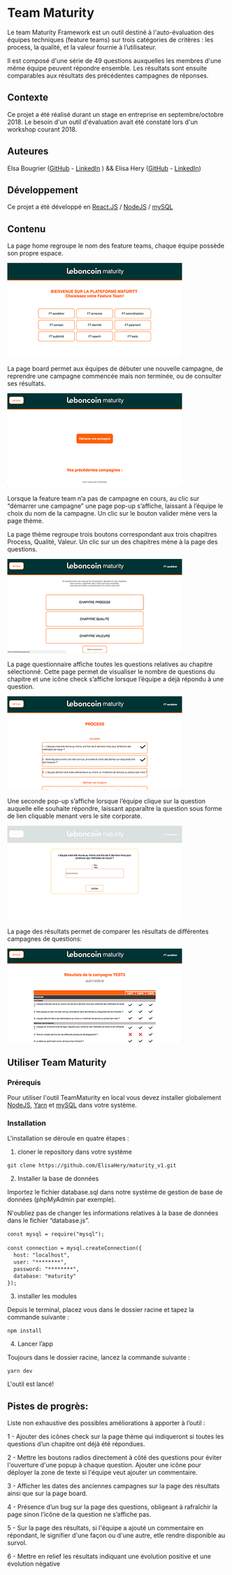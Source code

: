 # Team Maturity
Le team Maturity Framework est un outil destiné à l'auto-évaluation des équipes techniques (feature teams) sur trois catégories de critères : 
les process, la qualité, et la valeur fournie à l’utilisateur.

Il est composé d'une série de 49 questions auxquelles les membres d'une même équipe peuvent répondre ensemble.
Les résultats sont ensuite comparables aux résultats des précédentes campagnes de réponses.

## Contexte

Ce projet a été réalisé durant un stage en entreprise en septembre/octobre 2018. 
Le besoin d'un outil d'évaluation avait été constaté lors d'un workshop courant 2018.

## Auteures

Elsa Bougrier ([GitHub](https://github.com/elsaBou) - [LinkedIn](https://www.linkedin.com/in/elsa-bougrier-296677138/) )
 &&  Elisa Hery ([GitHub](https://github.com/ElisaHery) -  [LinkedIn](https://www.linkedin.com/in/elisa-hery-425a58108/))

## Développement

Ce projet a été développé en [React.JS](https://reactjs.org/ReactJS) / [NodeJS](https://nodejs.org/en/NodeJS) /  [mySQL](https://www.mysql.com/fr/MySQL)

## Contenu

La page home regroupe le nom des feature teams, chaque équipe possède son propre espace.


![home](screenshots/home.png)




La page board permet aux équipes de débuter une nouvelle campagne, de reprendre une campagne commencée 
mais non terminée, ou de consulter ses résultats.


![board](screenshots/board.png)




Lorsque la feature team n’a pas de campagne en cours, au clic sur “démarrer une campagne” une page pop-up s’affiche, laissant à l’équipe le choix du nom de la campagne. 
Un clic sur le bouton valider mène vers la page thème. 

La page thème regroupe trois boutons correspondant aux trois chapitres Process, Qualité, Valeur. 
Un clic sur un des chapitres mène à la page des questions. 


![themes](screenshots/themes.png)



La page questionnaire affiche toutes les questions relatives au chapitre sélectionné. 
Cette page permet de visualiser le nombre de questions du chapitre et une icône check 
s’affiche lorsque l’équipe a déjà répondu à une question. 


![questions](screenshots/questions.png)



Une seconde pop-up s’affiche lorsque l’équipe clique sur la question auquelle elle souhaite répondre, 
laissant apparaître la question sous forme de lien cliquable menant vers le site corporate.


![question](screenshots/question.png)



La page des résultats permet de comparer les résultats de différentes campagnes de questions:

![resultats](screenshots/results.png)


## Utiliser Team Maturity

### Prérequis

Pour utiliser l'outil TeamMaturity en local vous devez installer globalement [NodeJS](https://nodejs.org/en/NodeJS), [Yarn](https://yarnpkg.com/en/Yarn) et [mySQL](https://www.mysql.com/fr/MySQL) dans votre système.


### Installation
L'installation se déroule en quatre étapes :

1) cloner le repository dans votre système

```` 
git clone https://github.com/ElisaHery/maturity_v1.git 
````

2) Installer la base de données

Importez le fichier database.sql dans notre système de gestion de base de données (phpMyAdmin par exemple).

N'oubliez pas de changer les informations relatives à la base de données dans le fichier “database.js”.

````
const mysql = require("mysql");

const connection = mysql.createConnection({
  host: "localhost",
  user: "********",
  password: "********",
  database: "maturity"
});
````

3) installer les modules

Depuis le terminal, placez vous dans le dossier racine et tapez la commande suivante :

````
npm install
````

4) Lancer l’app

Toujours dans le dossier racine, lancez la commande suivante :

````
yarn dev
````

L'outil est lancé!


## Pistes de progrès: 

Liste non exhaustive des possibles améliorations à apporter à l’outil :

1 - Ajouter des icônes check sur la page thème qui indiqueront si toutes les questions d’un chapitre ont déjà été répondues.

2 - Mettre les boutons radios directement à côté des questions pour éviter l'ouverture d'une popup à chaque question. Ajouter une icône pour déployer la zone de texte si l'équipe veut ajouter un commentaire.

3 - Afficher les dates des anciennes campagnes sur la page des résultats ainsi que sur la page board. 

4 - Présence d’un bug sur la page des questions, obligeant à rafraîchir la page sinon l’icône de la question ne s’affiche pas. 

5 - Sur la page des résultats, si l'équipe a ajouté un commentaire en répondant, le signifier d'une façon ou d'une autre, etle rendre disponible au survol.

6 - Mettre en relief les résultats indiquant une évolution positive et une évolution négative





